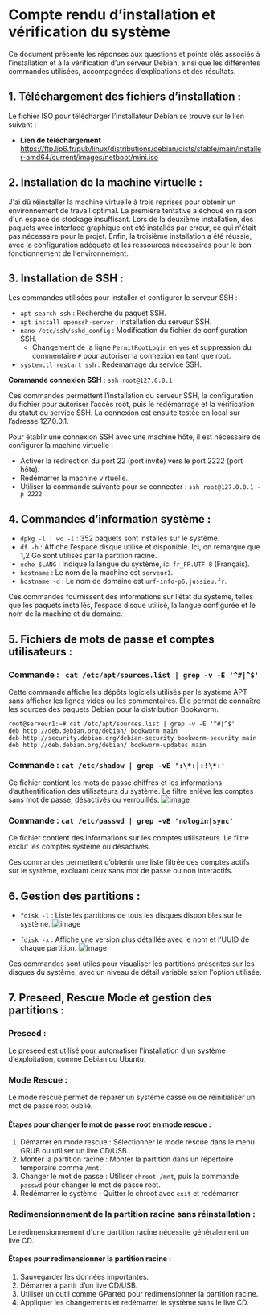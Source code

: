 # Compte rendu d’installation et vérification du système

Ce document présente les réponses aux questions et points clés associés à l’installation et à la vérification d’un serveur Debian, ainsi que les différentes commandes utilisées, accompagnées d’explications et des résultats.

## 1. Téléchargement des fichiers d’installation :
Le fichier ISO pour télécharger l’installateur Debian se trouve sur le lien suivant :
- **Lien de téléchargement** : https://ftp.lip6.fr/pub/linux/distributions/debian/dists/stable/main/installer-amd64/current/images/netboot/mini.iso

## 2. Installation de la machine virtuelle :
J'ai dû réinstaller la machine virtuelle à trois reprises pour obtenir un environnement de travail optimal. La première tentative a échoué en raison d'un espace de stockage insuffisant. Lors de la deuxième installation, des paquets avec interface graphique ont été installés par erreur, ce qui n'était pas nécessaire pour le projet. Enfin, la troisième installation a été réussie, avec la configuration adéquate et les ressources nécessaires pour le bon fonctionnement de l'environnement.

## 3. Installation de SSH :
Les commandes utilisées pour installer et configurer le serveur SSH :
- `apt search ssh` : Recherche du paquet SSH.
- `apt install openssh-server` : Installation du serveur SSH.
- `nano /etc/ssh/sshd_config` : Modification du fichier de configuration SSH.
    - Changement de la ligne `PermitRootLogin` en `yes` et suppression du commentaire `#` pour autoriser la connexion en tant que root.
- `systemctl restart ssh` : Redémarrage du service SSH.

**Commande connexion SSH** : `ssh root@127.0.0.1`

Ces commandes permettent l’installation du serveur SSH, la configuration du fichier pour autoriser l’accès root, puis le redémarrage et la vérification du statut du service SSH. La connexion est ensuite testée en local sur l’adresse 127.0.0.1.

Pour établir une connexion SSH avec une machine hôte, il est nécessaire de configurer la machine virtuelle :
- Activer la redirection du port 22 (port invité) vers le port 2222 (port hôte).
- Redémarrer la machine virtuelle.
- Utiliser la commande suivante pour se connecter : `ssh root@127.0.0.1 -p 2222`

## 4. Commandes d’information système :
- `dpkg -l | wc -l` : 352 paquets sont installés sur le système.
- `df -h` : Affiche l’espace disque utilisé et disponible. Ici, on remarque que 1,2 Go sont utilisés par la partition racine.
- `echo $LANG` : Indique la langue du système, ici `fr_FR.UTF-8` (Français).
- `hostname` : Le nom de la machine est `serveur1`.
- `hostname -d` : Le nom de domaine est `urf-info-p6.jussieu.fr`.

Ces commandes fournissent des informations sur l’état du système, telles que les paquets installés, l’espace disque utilisé, la langue configurée et le nom de la machine et du domaine.

## 5. Fichiers de mots de passe et comptes utilisateurs :
### Commande : ` cat /etc/apt/sources.list | grep -v -E '^#|^$'`
Cette commande affiche les dépôts logiciels utilisés par le système APT sans afficher les lignes vides ou les commentaires. Elle permet de connaître les sources des paquets Debian pour la distribution Bookworm.
```
root@serveur1:~# cat /etc/apt/sources.list | grep -v -E '^#|^$'
deb http://deb.debian.org/debian/ bookworm main
deb http://security.debian.org/debian-security bookworm-security main
deb http://deb.debian.org/debian/ bookworm-updates main
```


### Commande : `cat /etc/shadow | grep -vE ':\*:|:!\*:'`
Ce fichier contient les mots de passe chiffrés et les informations d’authentification des utilisateurs du système. Le filtre enlève les comptes sans mot de passe, désactivés ou verrouillés.
![image](https://github.com/user-attachments/assets/a09ea7ca-3a48-4e5d-8555-a5e7bab5cf25)


### Commande : `cat /etc/passwd | grep -vE 'nologin|sync'`
Ce fichier contient des informations sur les comptes utilisateurs. Le filtre exclut les comptes système ou désactivés.


Ces commandes permettent d’obtenir une liste filtrée des comptes actifs sur le système, excluant ceux sans mot de passe ou non interactifs.

## 6. Gestion des partitions :
- `fdisk -l` : Liste les partitions de tous les disques disponibles sur le système.
![image](https://github.com/user-attachments/assets/54a38795-be38-40d6-9138-889da4ccbfcc)

- `fdisk -x` : Affiche une version plus détaillée avec le nom et l’UUID de chaque partition.
![image](https://github.com/user-attachments/assets/5fd5969e-be46-4284-95f2-f028223cf689)


Ces commandes sont utiles pour visualiser les partitions présentes sur les disques du système, avec un niveau de détail variable selon l'option utilisée.

## 7. Preseed, Rescue Mode et gestion des partitions :
### Preseed :
Le preseed est utilisé pour automatiser l'installation d'un système d'exploitation, comme Debian ou Ubuntu.

### Mode Rescue :
Le mode rescue permet de réparer un système cassé ou de réinitialiser un mot de passe root oublié.

#### Étapes pour changer le mot de passe root en mode rescue :
1. Démarrer en mode rescue : Sélectionner le mode rescue dans le menu GRUB ou utiliser un live CD/USB.
2. Monter la partition racine : Monter la partition dans un répertoire temporaire comme `/mnt`.
3. Changer le mot de passe : Utiliser `chroot /mnt`, puis la commande `passwd` pour changer le mot de passe root.
4. Redémarrer le système : Quitter le chroot avec `exit` et redémarrer.

### Redimensionnement de la partition racine sans réinstallation :
Le redimensionnement d'une partition racine nécessite généralement un live CD.

#### Étapes pour redimensionner la partition racine :
1. Sauvegarder les données importantes.
2. Démarrer à partir d’un live CD/USB.
3. Utiliser un outil comme GParted pour redimensionner la partition racine.
4. Appliquer les changements et redémarrer le système sans le live CD.
